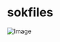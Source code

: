 # sokfiles

![Image](https://github.com/user-attachments/assets/47540fe4-337b-4bef-be5e-a433dafd60cf)
